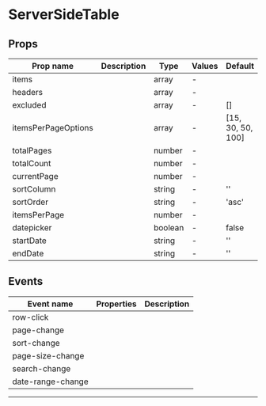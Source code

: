 # ServerSideTable

## Props

| Prop name           | Description | Type    | Values | Default           |
| ------------------- | ----------- | ------- | ------ | ----------------- |
| items               |             | array   | -      |                   |
| headers             |             | array   | -      |                   |
| excluded            |             | array   | -      | []                |
| itemsPerPageOptions |             | array   | -      | [15, 30, 50, 100] |
| totalPages          |             | number  | -      |                   |
| totalCount          |             | number  | -      |                   |
| currentPage         |             | number  | -      |                   |
| sortColumn          |             | string  | -      | ''                |
| sortOrder           |             | string  | -      | 'asc'             |
| itemsPerPage        |             | number  | -      |                   |
| datepicker          |             | boolean | -      | false             |
| startDate           |             | string  | -      | ''                |
| endDate             |             | string  | -      | ''                |

## Events

| Event name        | Properties | Description |
| ----------------- | ---------- | ----------- |
| row-click         |            |
| page-change       |            |
| sort-change       |            |
| page-size-change  |            |
| search-change     |            |
| date-range-change |            |

---
